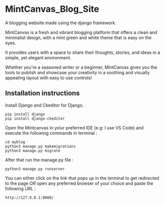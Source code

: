 # MintCanvas_Blog_Site
A blogging website made using the django framework.

MintCanvas is a fresh and vibrant blogging platform that offers a clean and minimalist design, with a mint green and white theme that is easy on the eyes.

It provides users with a space to share their thoughts, stories, and ideas in a simple, yet elegant environment. 

Whether you're a seasoned writer or a beginner, MintCanvas gives you the tools to publish and showcase your creativity in a soothing and visually appealing layout with easy to use controls!

## Installation instructions
Install Django and Ckeditor for Django.

    pip install django
    pip install django-ckeditor

Open the Mintcanvas in yoiur preferred IDE (e.g: I use VS Code) and execute the following commands in terminal :

    cd myblog
    python3 manage.py makemigrations
    python3 manage.py migrate

After that run the manage.py file :

    python3 manage.py runserver

You can either click on the link that pops up in the terminal to get redirected to the page *OR* open any preferred browser of your choice and paste the following URL :

    http://127.0.0.1:8000/
    
